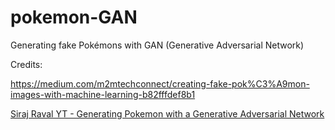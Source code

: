 # pokemon-GAN

Generating fake Pokémons with GAN (Generative Adversarial Network)

Credits:

https://medium.com/m2mtechconnect/creating-fake-pok%C3%A9mon-images-with-machine-learning-b82fffdef8b1

[Siraj Raval YT - Generating Pokemon with a Generative Adversarial Network](https://youtu.be/yz6dNf7X7SA)
